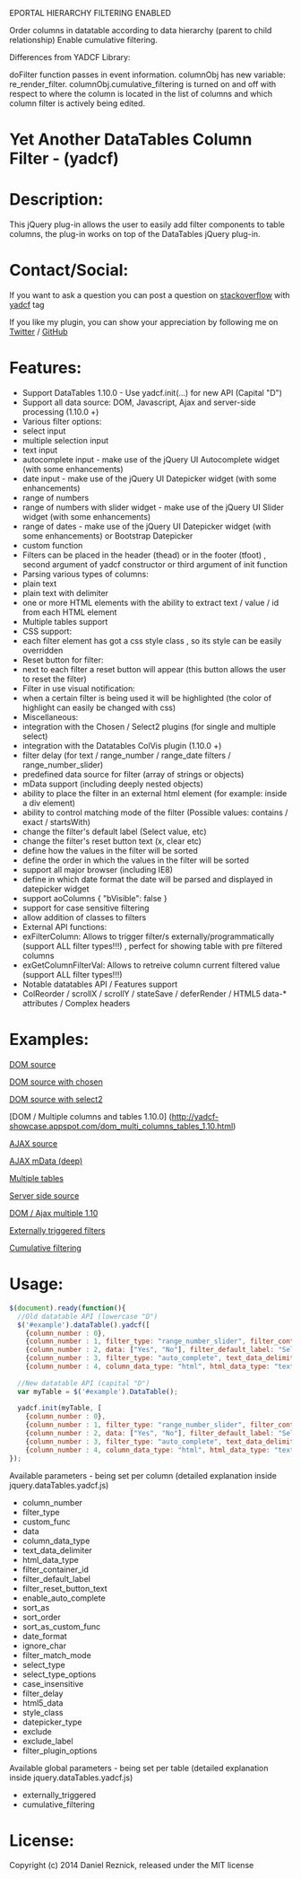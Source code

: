 EPORTAL HIERARCHY FILTERING ENABLED

Order columns in datatable according to data hierarchy (parent to child relationship)
Enable cumulative filtering.

Differences from YADCF Library:

doFilter function passes in event information.
columnObj has new variable: re_render_filter.
columnObj.cumulative_filtering is turned on and off with respect to where the column is located in the list of columns and which column filter is
actively being edited.


Yet Another DataTables Column Filter - (yadcf)
=====
 
Description:
=====

This jQuery plug-in allows the user to easily add filter components to table columns, the plug-in works on top of the DataTables jQuery plug-in.


Contact/Social:
=====
If you want to ask a question you can post a question on [stackoverflow](www.stackoverflow.com) with [yadcf](http://stackoverflow.com/questions/tagged/yadcf) tag

If you like my plugin, you can show your appreciation by following me on [Twitter](https://twitter.com/danielreznick) / [GitHub](https://github.com/vedmack)


Features:
=====

- Support DataTables 1.10.0 - Use yadcf.init(...) for new API (Capital "D")
- Support all data source: DOM, Javascript, Ajax and server-side processing (1.10.0 +)
- Various filter options: 
 - select input
 - multiple selection input
 - text input
 - autocomplete input - make use of the jQuery UI Autocomplete widget (with some enhancements)
 - date input - make use of the jQuery UI Datepicker widget (with some enhancements)
 - range of numbers
 - range of numbers with slider widget - make use of the jQuery UI Slider widget (with some enhancements)
 - range of dates - make use of the jQuery UI Datepicker widget (with some enhancements) or Bootstrap Datepicker
 - custom function
- Filters can be placed in the header (thead) or in the footer (tfoot) , second argument of yadcf constructor or third argument of init function
- Parsing various types of columns: 
 - plain text 
 - plain text with delimiter
 - one or more HTML elements with the ability to extract text / value / id from each HTML element
- Multiple tables support
- CSS support:
 - each filter element has got a css style class , so its style can be easily overridden
 - Reset button for filter:
 - next to each filter a reset button will appear (this button allows the user to reset the filter)
- Filter in use visual notification:
 - when a certain filter is being used it will be highlighted (the color of highlight can easily be changed with css)
- Miscellaneous:
 - integration with the Chosen / Select2 plugins (for single and multiple select)
 - integration with the Datatables ColVis plugin (1.10.0 +)
 - filter delay (for text / range_number / range_date filters / range_number_slider)
 - predefined data source for filter (array of strings or objects)
 - mData support (including deeply nested objects)
 - ability to place the filter in an external html element (for example: inside a div element)
 - ability to control matching mode of the filter (Possible values: contains / exact / startsWith)
 - change the filter's default label (Select value, etc)
 - change the filter's reset button text (x, clear etc)
 - define how the values in the filter will be sorted
 - define the order in which the values in the filter will be sorted
 - support all major browser (including IE8)
 - define in which date format the date will be parsed and displayed in datepicker widget
 - support aoColumns { "bVisible": false }
 - support for case sensitive filtering
 - allow addition of classes to filters
- External API functions:
 - exFilterColumn: Allows to trigger filter/s externally/programmatically (support ALL filter types!!!) , perfect for showing table with pre filtered columns
 - exGetColumnFilterVal: Allows to retreive  column current filtered value (support ALL filter types!!!)	
- Notable datatables API / Features support
 - ColReorder / scrollX / scrollY / stateSave / deferRender / HTML5 data-* attributes / Complex headers

Examples:
=====

[DOM source](http://yadcf-showcase.appspot.com/DOM_source.html)

[DOM source with chosen](http://yadcf-showcase.appspot.com/DOM_source_chosen.html)

[DOM source with select2](http://yadcf-showcase.appspot.com/DOM_source_select2.html)

[DOM / Multiple columns and tables 1.10.0] (http://yadcf-showcase.appspot.com/dom_multi_columns_tables_1.10.html)

[AJAX source](http://yadcf-showcase.appspot.com/ajax_source.html)

[AJAX mData (deep)](http://yadcf-showcase.appspot.com/ajax_mData_source.html)

[Multiple tables](http://yadcf-showcase.appspot.com/multiple_tables.html)

[Server side source](http://yadcf-showcase.appspot.com/server_side_source.html)

[DOM / Ajax multiple 1.10](http://yadcf-showcase.appspot.com/DOM_Ajax_Multiple_1.10.html)

[Externally triggered filters](http://yadcf-showcase.appspot.com/dom_source_externally_triggered.html)

[Cumulative filtering](http://yadcf-showcase.appspot.com/cumulative_filtering.html)


Usage:
=====

```javascript
$(document).ready(function(){
  //Old datatable API (lowercase "D")
  $('#example').dataTable().yadcf([
    {column_number : 0},
    {column_number : 1, filter_type: "range_number_slider", filter_container_id: "external_filter_container"},
    {column_number : 2, data: ["Yes", "No"], filter_default_label: "Select Yes/No"},
    {column_number : 3, filter_type: "auto_complete", text_data_delimiter: ","},
    {column_number : 4, column_data_type: "html", html_data_type: "text", filter_default_label: "Select tag"}]);
  
  //New datatable API (capital "D")
  var myTable = $('#example').DataTable();
  
  yadcf.init(myTable, [
    {column_number : 0},
    {column_number : 1, filter_type: "range_number_slider", filter_container_id: "external_filter_container"},
    {column_number : 2, data: ["Yes", "No"], filter_default_label: "Select Yes/No"},
    {column_number : 3, filter_type: "auto_complete", text_data_delimiter: ","},
    {column_number : 4, column_data_type: "html", html_data_type: "text", filter_default_label: "Select tag"}]);
});
```

Available parameters - being set per column (detailed explanation inside jquery.dataTables.yadcf.js)

* column_number
* filter_type
* custom_func
* data
* column_data_type
* text_data_delimiter
* html_data_type
* filter_container_id
* filter_default_label
* filter_reset_button_text
* enable_auto_complete
* sort_as
* sort_order
* sort_as_custom_func
* date_format
* ignore_char
* filter_match_mode
* select_type
* select_type_options
* case_insensitive
* filter_delay
* html5_data
* style_class
* datepicker_type
* exclude
* exclude_label
* filter_plugin_options


Available global parameters - being set per table (detailed explanation inside jquery.dataTables.yadcf.js)

 * externally_triggered
 * cumulative_filtering


License:
=====

Copyright (c) 2014 Daniel Reznick, released under the MIT license
